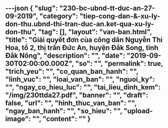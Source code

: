 ---json
{
    "slug": "230-bc-ubnd-tt-duc-an-27-09-2019",
    "category": "tiep-cong-dan-&-xu-ly-don-thu.ubnd-thi-tran-duc-an.ket-qua-xu-ly-don-thu",
    "tag": [],
    "layout": "van-ban.html",
    "title": "Giải quyết đơn của công dân Nguyễn Thi Hoa, tổ 2, thị trấn Đức An, huyện Đắk Song, tỉnh Đắk Nông",
    "description": "",
    "date": "2019-09-30T02:00:00.000Z",
    "so": "",
    "permalink": true,
    "trich_yeu": "",
    "co_quan_ban_hanh": "",
    "linh_vuc": "",
    "loai_van_ban": "",
    "nguoi_ky": "",
    "ngay_co_hieu_luc": "",
    "tai_lieu_dinh_kem": "/img/230ttda27.pdf",
    "banner": "",
    "draft": false,
    "url": "",
    "hinh_thuc_van_ban": "",
    "ngay_ban_hanh": "",
    "so_hieu": "",
    "upload-image": "",
    "__content__": ""
}
---
